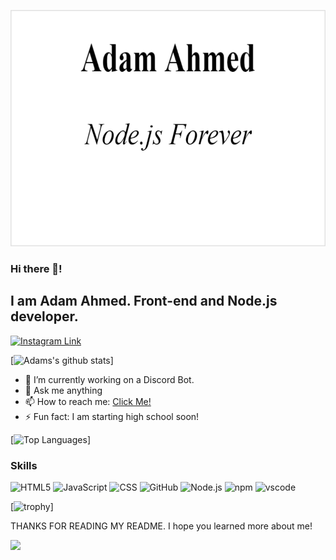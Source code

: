 ![Adam Ahmed](422425412debbe780318e9bfee9efdac.png)
### Hi there 👋!
## I am Adam Ahmed. Front-end and Node.js developer. 
[![Instagram Link](https://img.shields.io/badge/instagram.com/adamfahmed%20-%23E4405F.svg?&style=flat&logo=Instagram&logoColor=white)](https://www.instagram.com/adamfahmed/)

[![Adams's github stats](https://github-readme-stats.vercel.app/api?username=RocketSpot&count_private=true&show_icons=true&theme=tokyonight&bg_color=00000000)]

- 🔭 I’m currently working on a Discord Bot.
- 💬 Ask me anything
- 📫 How to reach me: [Click Me!](mailto:adam@readisten.com)
- ⚡ Fun fact: I am starting high school soon!

[![Top Languages](https://github-readme-stats.vercel.app/api/top-langs/?username=RocketSpot&bg_color=00000000&theme=synthwave)]



### Skills
  
  ![HTML5](https://img.shields.io/badge/-HTML5-E34F26?style=flat-square&logo=html5&logoColor=white)
  ![JavaScript](https://img.shields.io/badge/-JavaScript-yellow?style=flat-square&logo=javascript&logoColor=white)
  ![CSS](https://img.shields.io/badge/-CSS3-1572B6?style=flat-square&logo=css3)
  ![GitHub](https://img.shields.io/badge/-GitHub-181717?style=flat-square&logo=github&logoColor=white)
  ![Node.js](https://img.shields.io/badge/-Nodejs-43853d?style=flat-square&logo=Node.js&logoColor=white)
  ![npm](https://img.shields.io/badge/-NPM-CB3837?style=flat-square&logo=npm&logoColor=white)
  ![vscode](https://img.shields.io/badge/-grey?style=flat-square&logo=visual-studio-code)


  [![trophy](https://github-profile-trophy.vercel.app/?username=RocketSpot&theme=onedark)]

 THANKS FOR READING MY README. I hope you learned more about me!

<a>
    <img src="https://github-readme-streak-stats.herokuapp.com/?user=RocketSpot&theme=dark"/>
</a>

